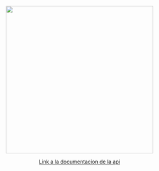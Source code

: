 <p align="center"><a href="http://www.rampacom.com/ProyectoFinal/public/api/documentation"_blank"><img src="https://raw.githubusercontent.com/laravel/art/master/logo-lockup/5%20SVG/2%20CMYK/1%20Full%20Color/laravel-logolockup-cmyk-red.svg" width="400"></a></p>

<p align="center">
<a href="http://www.rampacom.com/ProyectoFinal/public/api/documentation">Link a la documentacion de la api</a>
</p>
